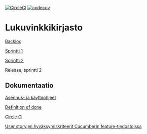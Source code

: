 [![CircleCI](https://circleci.com/gh/tommise/lukuvinkkikirjasto.svg?style=svg)](https://circleci.com/gh/tommise/lukuvinkkikirjasto)
[![codecov](https://codecov.io/gh/tommise/lukuvinkkikirjasto/branch/master/graph/badge.svg)](https://codecov.io/gh/tommise/lukuvinkkikirjasto)

# Lukuvinkkikirjasto

[Backlog](https://docs.google.com/spreadsheets/d/1UMzBbBumxvwz7_kkdy7kEW3knXUErZN63khtOkXKNxQ/edit#gid=1)

[Sprintti 1](https://docs.google.com/spreadsheets/d/1UMzBbBumxvwz7_kkdy7kEW3knXUErZN63khtOkXKNxQ/edit#gid=0) 

[Sprintti 2](https://docs.google.com/spreadsheets/d/1UMzBbBumxvwz7_kkdy7kEW3knXUErZN63khtOkXKNxQ/edit?usp=sharing)

Release, sprintti 2

## Dokumentaatio

[Asennus- ja käyttöohjeet](https://github.com/tommise/lukuvinkkikirjasto/blob/master/documentation/user_instructions.md)

[Definition of done](https://github.com/tommise/lukuvinkkikirjasto/blob/master/documentation/definition_of_done.md)

[Circle CI](https://circleci.com/gh/tommise/lukuvinkkikirjasto)

[User storyjen hyväksymiskriteerit Cucumberin feature-tiedostoissa](https://github.com/tommise/lukuvinkkikirjasto/tree/master/src/test/resources/lukuvinkkikirjasto)

